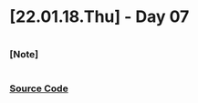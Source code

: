 # [22.01.18.Thu] - Day 07

##

#

### [Note]

#

### [Source Code](https://github.com/ding-co/developer-dignity/tree/main/boot-camp/practice/January/day07)
